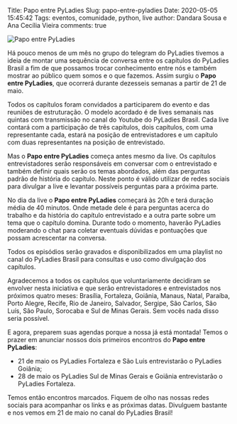 Title: Papo entre PyLadies
Slug: papo-entre-pyladies
Date: 2020-05-05 15:45:42
Tags: eventos, comunidade, python, live
author: Dandara Sousa e Ana Cecília Vieira
comments: true

![Papo entre PyLadies]({filename}/images/papoentrepyladies.png)

Há pouco menos de um mês no grupo do telegram do PyLadies tivemos a ideia de montar uma sequência de conversa entre os capítulos do PyLadies Brasil a fim de que possamos trocar conhecimento entre nós e também mostrar ao público quem somos e o que fazemos. Assim surgiu o **Papo entre PyLadies**, que ocorrerá durante dezesseis semanas a partir de 21 de maio. 

Todos os capítulos foram convidados a participarem do evento e das reuniões de estruturação. O modelo acordado é de lives semanais nas quintas com transmissão no canal do Youtube do PyLadies Brasil. Cada live contará com a participação de três capítulos, dois capítulos, com uma representante cada, estará na posição de entrevistadores e um capítulo com duas representantes na posição de entrevistado. 

Mas o **Papo entre PyLadies** começa antes mesmo da live. Os capítulos entrevistadores serão responsáveis em conversar com o entrevistado e também definir quais serão os temas abordados, além das perguntas padrão de história do capítulo. Neste ponto é válido utilizar de redes sociais para divulgar a live e levantar possíveis perguntas para a próxima parte.

No dia da live o **Papo entre PyLadies** começará às 20h e terá duração média de 40 minutos. Onde metade dele é para perguntas acerca do trabalho e da história do capítulo entrevistado e a outra parte sobre um tema que o capítulo domina. Durante todo o momento, haverão PyLadies moderando o chat para coletar eventuais dúvidas e pontuações que possam acrescentar na conversa.

Todos os episódios serão gravados e disponibilizados em uma playlist no canal do PyLadies Brasil para consultas e uso como divulgação dos capítulos. 

Agradecemos a todos os capítulos que voluntariamente decidiram se envolver nesta iniciativa e que serão entrevistadores e entrevistados nos próximos quatro meses: Brasília, Fortaleza, Goiânia, Manaus, Natal, Paraíba, Porto Alegre, Recife, Rio de Janeiro, Salvador, Sergipe, São Carlos, São Luís, São Paulo, Sorocaba e Sul de Minas Gerais. Sem vocês nada disso seria possível.

E agora, preparem suas agendas porque a nossa já está montada! Temos o prazer em anunciar nossos dois primeiros encontros do **Papo entre PyLadies**:

*   21 de maio os PyLadies Fortaleza e São Luís entrevistarão o PyLadies Goiânia;
*   28 de maio os PyLadies Sul de Minas Gerais e Goiânia entrevistarão o PyLadies Fortaleza.

Temos então encontros marcados. Fiquem de olho nas nossas redes sociais para acompanhar os links e as próximas datas. Divulguem bastante e nos vemos em 21 de maio no canal do PyLadies Brasil!
